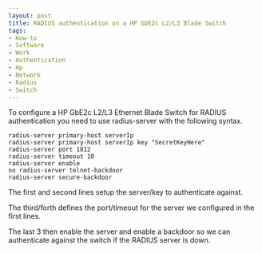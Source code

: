 ```yaml
---
layout: post
title: RADIUS authentication on a HP GbE2c L2/L3 Blade Switch
tags:
- How-to
- Software
- Work
- Authentication
- Hp
- Network
- Radius
- Switch
---
```


To configure a HP GbE2c L2/L3 Ethernet Blade Switch for RADIUS authentication you need to use radius-server with the following syntax.

```text
radius-server primary-host serverIp
radius-server primary-host serverIp key "SecretKeyHere"
radius-server port 1812
radius-server timeout 10
radius-server enable
no radius-server telnet-backdoor
radius-server secure-backdoor
```

The first and second lines setup the server/key to authenticate against.

The third/forth defines the port/timeout for the server we configured in the first lines.

The last 3 then enable the server and enable a backdoor so we can authenticate against the switch if the RADIUS server is down.
